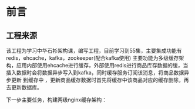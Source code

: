 # 前言
 
## 工程来源
该工程为学习中华石衫架构课，编写工程，目前学习到55集，主要集成功能有redis，ehcache，kafka，zookeeper(配合kafka使用)
主要功能为多级缓存架构，应用内部使用ehcache进行缓存，外部使用redis进行商品库存数据的缓，当插入数据时会将数据异步写入到kafka，同时缓存服务订阅该消息，将商品数据异步更新 到缓存中
，更新商品缓存数据时首先将缓存中该商品对应的缓存删除，再去更新数据库。

下一步主要任务，构建两级nginx缓存架构：